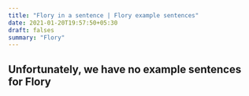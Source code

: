 ```yaml
---
title: "Flory in a sentence | Flory example sentences"
date: 2021-01-20T19:57:50+05:30
draft: falses
summary: "Flory"
---
```

## Unfortunately, we have no example sentences for Flory                 
